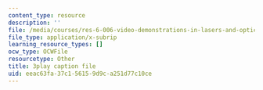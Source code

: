```yaml
---
content_type: resource
description: ''
file: /media/courses/res-6-006-video-demonstrations-in-lasers-and-optics-spring-2008/eeac63fa37c156159d9ca251d77c10ce_goPg4-iVa1s.vtt
file_type: application/x-subrip
learning_resource_types: []
ocw_type: OCWFile
resourcetype: Other
title: 3play caption file
uid: eeac63fa-37c1-5615-9d9c-a251d77c10ce
---
```

